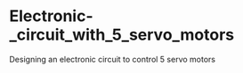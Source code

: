 # Electronic-_circuit_with_5_servo_motors
Designing an electronic circuit to control 5 servo motors
